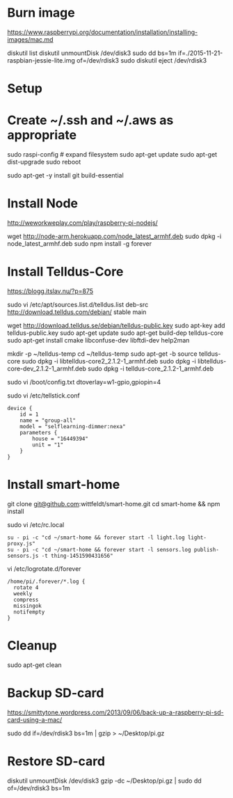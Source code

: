 # Burn image

https://www.raspberrypi.org/documentation/installation/installing-images/mac.md

diskutil list
diskutil unmountDisk /dev/disk3
sudo dd bs=1m if=./2015-11-21-raspbian-jessie-lite.img of=/dev/rdisk3
sudo diskutil eject /dev/rdisk3

# Setup

# Create ~/.ssh and ~/.aws as appropriate
sudo raspi-config # expand filesystem
sudo apt-get update
sudo apt-get dist-upgrade
sudo reboot

sudo apt-get -y install git build-essential

# Install Node

http://weworkweplay.com/play/raspberry-pi-nodejs/

wget http://node-arm.herokuapp.com/node_latest_armhf.deb
sudo dpkg -i node_latest_armhf.deb
sudo npm install -g forever

# Install Telldus-Core

https://blogg.itslav.nu/?p=875

sudo vi /etc/apt/sources.list.d/telldus.list
    deb-src http://download.telldus.com/debian/ stable main

wget http://download.telldus.se/debian/telldus-public.key
sudo apt-key add telldus-public.key
sudo apt-get update
sudo apt-get build-dep telldus-core
sudo apt-get install cmake libconfuse-dev libftdi-dev help2man

mkdir -p ~/telldus-temp
cd ~/telldus-temp
sudo apt-get -b source telldus-core
sudo dpkg -i libtelldus-core2_2.1.2-1_armhf.deb
sudo dpkg -i libtelldus-core-dev_2.1.2-1_armhf.deb
sudo dpkg -i telldus-core_2.1.2-1_armhf.deb

sudo vi /boot/config.txt
    dtoverlay=w1-gpio,gpiopin=4

sudo vi /etc/tellstick.conf

    device {
        id = 1
        name = "group-all"
        model = "selflearning-dimmer:nexa"
        parameters {
            house = "16449394"
            unit = "1"
        }
    }

# Install smart-home

git clone git@github.com:wittfeldt/smart-home.git
cd smart-home && npm install

sudo vi /etc/rc.local

    su - pi -c "cd ~/smart-home && forever start -l light.log light-proxy.js"
    su - pi -c "cd ~/smart-home && forever start -l sensors.log publish-sensors.js -t thing-1451590431656"

vi /etc/logrotate.d/forever 

    /home/pi/.forever/*.log {
      rotate 4
      weekly
      compress
      missingok
      notifempty
    }

# Cleanup

sudo apt-get clean

# Backup SD-card

https://smittytone.wordpress.com/2013/09/06/back-up-a-raspberry-pi-sd-card-using-a-mac/

sudo dd if=/dev/rdisk3 bs=1m | gzip > ~/Desktop/pi.gz

# Restore SD-card

diskutil unmountDisk /dev/disk3
gzip -dc ~/Desktop/pi.gz | sudo dd of=/dev/rdisk3 bs=1m
